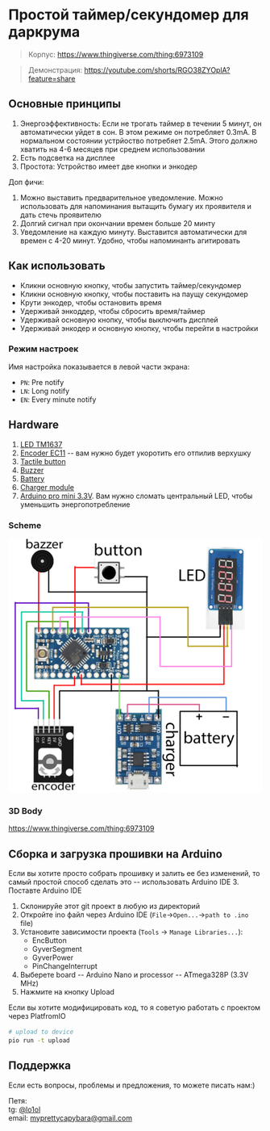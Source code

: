 # Простой таймер/секундомер для даркрума

> Корпус: https://www.thingiverse.com/thing:6973109

> Демонстрация: https://youtube.com/shorts/RGO38ZYOplA?feature=share

## Основные принципы

1. Энергоэффективность: Если не трогать таймер в течении 5 минут, он автоматически уйдет в сон. В этом режиме он потребляет 0.3mA. В нормальном состоянии устрйоство потребяет 2.5mA. Этого должно хватить на 4-6 месяцев при среднем использовании
2. Есть подсветка на дисплее
3. Простота: Устройство имеет две кнопки и энкодер

Доп фичи:
1. Можно выставить предварительное уведомление. Можно использовать для напоминания вытащить бумагу их проявителя и дать стечь проявителю
2. Долгий сигнал при окончании времен больше 20 минту
3. Уведомление на каждую минуту. Выставится автоматически для времен с 4-20 минут. Удобно, чтобы напоминанть агитировать

## Как использовать

* Кликни основную кнопку, чтобы запустить таймер/секундомер
* Кликни основную кнопку, чтобы поставить на паущу секундомер
* Крути энкодер, чтобы остановить время
* Удерживай энкоддер, чтобы сбросить время/таймер
* Удерживай основную кнопку, чтобы выключить дисплей
* Удерживай энкодер и основную кнопку, чтобы перейти в настройки

### Режим настроек

Имя настройка показывается в левой части экрана:
* `PN`: Pre notify
* `LN`: Long notify
* `EN`: Every minute notify

## Hardware

1. [LED TM1637](https://sl.aliexpress.ru/p?key=JlZ4GYP)
2. [Encoder EC11](https://sl.aliexpress.ru/p?key=XLZ4G8M) -- вам нужно будет укоротить его отпилив верхушку
3. [Tactile button](https://sl.aliexpress.ru/p?key=JxO4Gkf)
4. [Buzzer](https://sl.aliexpress.ru/p?key=tHIeGkI)
5. [Battery](https://sl.aliexpress.ru/p?key=B1G4GWz)
6. [Charger module](https://sl.aliexpress.ru/p?key=XfG4GBb)
7. [Arduino pro mini 3.3V](https://sl.aliexpress.ru/p?key=6zG4GHJ). Вам нужно сломать центральный LED, чтобы уменьшить энергопотребление

### Scheme
![Circuit](./Circuit.jpg)

### 3D Body

https://www.thingiverse.com/thing:6973109

## Сборка и загрузка прошивки на Arduino

Если вы хотите просто собрать прошивку и залить ее без изменений, то самый простой способ сделать это -- использовать Arduino IDE
3. Поставте Arduino IDE
1. Склонируйе этот git проект в любую из директорий
2. Откройте ino файл через Arduino IDE (`File`->`Open...`->`path to .ino` file)
4. Установите зависимости проекта (`Tools` -> `Manage Libraries...`):
   * EncButton
   * GyverSegment
   * GyverPower
   * PinChangeInterrupt
5. Выберете board -- Arduino Nano и processor --  ATmega328P (3.3V MHz)
6. Нажмите на кнопку Upload

Если вы хотите модифицировать код, то я советую работать с проектом через PlatfromIO


```bash
# upload to device
pio run -t upload
```

## Поддержка

Если есть вопросы, проблемы и предложения, то можете писать нам:)

Петя:<br>
tg: [@lo1ol](http://t.me/lo1ol)<br>
email: [myprettycapybara@gmail.com](mailto:myprettycapybara@gmail.com?subject=Darkroom%20timer)
